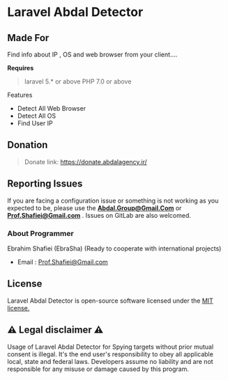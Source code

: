 # **Laravel Abdal Detector**



 

## Made For

Find info about IP , OS and web browser from your client....

**Requires**
> laravel 5.* or above
> PHP 7.0 or above



Features

- Detect All Web Browser
- Detect All OS
- Find User IP

 

## Donation
> Donate link: https://donate.abdalagency.ir/


## Reporting Issues

If you are facing a configuration issue or something is not working as you expected to be, please use the **Abdal.Group@Gmail.Com** or **Prof.Shafiei@Gmail.com** . Issues on GitLab are also welcomed.




### About Programmer
Ebrahim Shafiei (EbraSha) (Ready to cooperate with international projects)
- Email : Prof.Shafiei@Gmail.com


## License
Laravel Abdal Detector is open-source software licensed under the [MIT license.](https://choosealicense.com/licenses/mit/)


## ⚠️ Legal disclaimer ⚠️

Usage of Laravel Abdal Detector for Spying targets without prior mutual consent is illegal. It's the end user's responsibility to obey all applicable local, state and federal laws. Developers assume no liability and are not responsible for any misuse or damage caused by this program.



